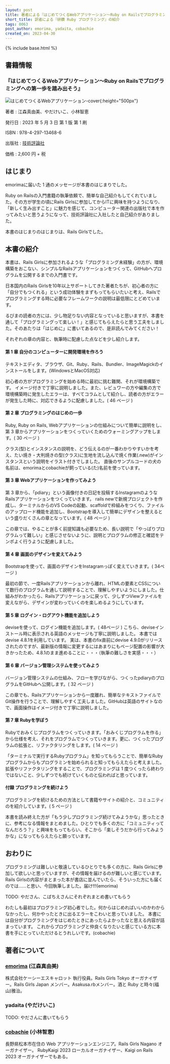 ```yaml
---                                                                                                              
layout: post
title: 著者による『はじめてつくるWebアプリケーション〜Ruby on Railsでプログラミングへの第一歩を踏み出そう』の紹介
short_title: 訳者による『研鑽 Ruby プログラミング』の紹介
tags: 0063
post_author: emorima, yadaita, cobachie
created_on: 2023-04-30
---
```

{% include base.html %}

## 書籍情報

### 『はじめてつくるWebアプリケーション〜Ruby on Railsでプログラミングへの第一歩を踏み出そう』


![はじめてつくるWebアプリケーション-cover]({{base}}{{site.baseurl}}/images/0063-1st-steps-into-rails/cover.jpg){:height="500px"}


著者
: 江森真由美、やだけいこ、小林智恵

発行日
: 2023 年 5 月 3 日 第 1 版 第 1 刷

ISBN
: 978-4-297-13468-6

出版社
: [技術評論社](https://gihyo.jp/book/2023/978-4-297-13468-6)

価格
: 2,600 円 + 税

## はじまり

emorimaに届いた 1 通のメッセージが本書のはじまりでした。

Ruby on Railsの入門書籍の執筆依頼で、簡単な自己紹介もしてくれていました。その方が学生の頃にRails Girlsに参加してからITに興味を持つようになり、「新しく生み出すこと」に魅力を感じて、コンピューター関連の出版社で本を作ってみたいと思うようになって、技術評論社に入社したと自己紹介がありました。

本書のはじまりのはじまりは、Rails Girlsでした。

## 本書の紹介

本書は、Rails Girlsに参加されるような「プログラミング未経験」の方が、環境構築をおこない、シンプルなRailsアプリケーションをつくって、GitHubへプログラムを公開するまでの入門書です。

日本国内のRails Girlsを10年以上サポートしてきた著者たちが、初心者の方に「自分でもつくれる」という成功体験をまずもってもらいたいと考え、Railsでプログラミングする時に必要なフレームワークの説明は最低限にとどめています。

るびまの読者の方には、少し物足りない内容となっていると思いますが、本書を通して「プログラミングって楽しい！」と感じてもらえたらと思う工夫をしました。そのあたりは「はじめに」に書いてあるので、是非読んでみてください！

それぞれの章の内容と、執筆時に配慮した点などを少し紹介します。

#### 第 1 章 自分のコンピューターに開発環境を作ろう

テキストエディタ、ブラウザ、Git、Ruby、Rails、Bundler、ImageMagickのインストールをします。(WindowsとMacOS対応)

初心者の方がプログラミングを始める時に最初に挑む難関、それが環境構築です。
イメージ付きで丁寧に説明しました。また、レビュワーの方や編集の方で環境構築時に発生したエラーは、すべてコラムとして紹介し、読者の方がエラーが発生した時に、対応できるように配慮しました。( 46 ページ )

#### 第 2 章 プログラミングのはじめの一歩

Ruby, Ruby on Rails, Webアプリケーションの仕組みについて簡単に説明をし、第 3 章からアプリケーションをつくっていくためのウォーミングアップをします。( 30 ページ )

クラス(型)とインスタンスの説明を、どう伝えるのが一番わかりやすいかを考え、たい焼き・大判焼きの型(クラス)に生地を流し込んで焼く作業(.new)がインスタンスという説明をイラスト付きでしました。
直後のサンプルコードの犬の名前は、emorimaとcobachieが飼っている(た)名前を使っています。

#### 第 3 章 Webアプリケーションを作ってみよう

第 3 章から、「pdiary」という画像付きの日記を投稿するInstagramのようなRailsアプリケーションをつくっていきます。
rails newで新規プロジェクトを作成し、ターミナルからのVS Codeの起動、scaffoldで枠組みをつくり、ファイルのアップロード機能を追加し、Bootstrapを導入して簡単にデザインを整えるという盛りだくさんの章となっています。( 48 ページ )

この章では、やることが多く前提知識も必要なため、長い説明で「やっぱりプログラムって難しい」と感じさせないように、説明とプログラムの修正と確認をテンポよく行うように配慮しました。

#### 第 4 章 画面のデザインを変えてみよう

Bootstrapを使って、画面のデザインをInstagramっぽく変えていきます。( 34ページ )

最初の節で、一度Railsアプリケーションから離れ、HTMLの要素とCSSについて数行のプログラムを通して説明することで、理解しやすいようにしました。仕組みがわかったら、Railsアプリケーションに戻って、少しずつViewファイルを変えながら、デザインが変わっていくのを楽しめるようにしています。

#### 第 5 章 ログイン・ログアウト機能を追加しよう

deviseを使って、ログイン機能を追加します。( 48ページ )
こちら、deviseインストール時に表示される英語のメッセージも丁寧に説明しました。
本書ではdevise 4.8.1を利用しています。
実は、本書のfix直前にdevise 4.9.0がリリースされたのですが、最新版の情報に変更するにはあまりにもページ配置の影響が大きかったため、4.8.1のまま進めることに・・・（執筆の難しさを実感・・・）

#### 第 6 章 バージョン管理システムを使ってみよう

バージョン管理システムの仕組み、フローを学びながら、つくったpdiaryのプログラムをGitHubへ公開します。( 32 ページ )

この章でも、Railsアプリケーションから一度離れ、簡単なテキストファイルでGit操作を行うことで、理解しやすく工夫しました。GitHubは英語のサイトなので、画面操作はイメージ付きで丁寧に説明しました。

#### 第 7 章 Rubyを学ぼう

Rubyでおみくじプログラムをつくっていきます。「おみくじプログラムを作る」から仕様を考え、それをプログラムでつくっていきます。更に、つくったプログラムの拡張と、リファクタリングをします。( 14 ページ )

「ターミナルで実行するRubyプログラム」を知ってもらうことで、簡単なRubyプログラムからもプログラミンを始められると知ってもらえたらと考えました。拡張やリファクタリングをすることで、プログラミングは 1 度つくったら終わりではないこと、少しずつでも続けていくものと伝わればと思っています。

#### 付録 プログラミングを続けよう

プログラミングを続けるための方法として書籍やサイトの紹介と、コミュニティのを紹介しています。( 5 ページ )

本書を読み終えた方が「もう少しプログラミング続けてみようかな」思ったときに、参考になる情報をまとめました。ひとりでも多くの方に「コミュニティってなんだろう？」と興味をもってもらい、そこから「楽しそうだから行ってみようかな」になってもらえたらと願っています。

## おわりに

プログラミングは難しいと敬遠しているひとりでも多くの方に、Rails Girlsに参加して欲しいと思っていますが、その情報を届けるのが難しいと感じています。Rails Girlsの内容がまとまった本が書店に並んでいたら、そういった方にも届くのでは……と思い、今回執筆しました。届け!!!(emorima)

TODO: やださん、こばちえさんにそれぞれまとめ書いてもらう


わたしも最初はプログラミング初心者でした。何からはじめればいいのかわからなかったし、何かやったときに出るエラーをこわいと思っていました。
本書には自分がプログラミングをはじめたときにあったらよかったなと思える内容が詰まっています。
これからプログラミングと仲良くなりたいと感じている方に本書を手にとっていただけるとうれしいです。(cobachie)

## 著者について

### [emorima](https://twitter.com/emorima) (江森真由美)

株式会社ケーシーエスキャロット 執行役員。Rails Girls Tokyo オーガナイザー。Rails Girls Japan メンバー。Asakusa.rbメンバー。酒と Ruby と時々(福山)雅治。

### yadaita (やだけいこ)

TODO: やださんに書いてもらう

### [cobachie](https://twitter.com/co_bachie) (小林智恵)

長野県松本市在住の Web アプリケーションエンジニア。Rails Girls Nagano オーガナイザー。
RubyKaigi 2023 ローカルオーガナイザー、Kaigi on Rails 2023 オーガナイザーでもある。

